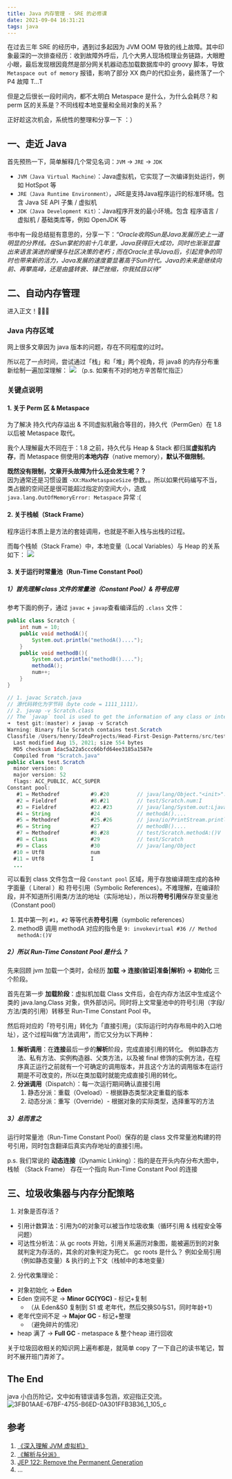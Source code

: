 ```yaml
---
title: Java 内存管理 - SRE 的必修课
date: 2021-09-04 16:31:21
tags: java
---
```


在过去三年 SRE 的经历中，遇到过多起因为 JVM OOM 导致的线上故障。其中印象最深的一次排查经历：收到故障外呼后，几个大男人现场梳理业务链路，大眼瞪小眼，最后发现根因竟然是部分网关机器动态加载数据库中的 groovy 脚本，导致 `Metaspace out of memory` 报错，影响了部分 XX 商户的代扣业务，最终落了一个 P4 故障 T…T

但是之后很长一段时间内，都不太明白 Metaspace 是什么，为什么会耗尽？和 perm 区的关系是？不同线程本地变量和全局对象的关系？

正好趁这次机会，系统性的整理和分享一下 ：）

<!--more-->

## 一、走近 Java

首先预热一下，简单解释几个常见名词：`JVM` -> `JRE` -> `JDK` 

- `JVM（Java Virtual Machine）`：Java虚拟机，它实现了一次编译到处运行，例如 HotSpot 等
- `JRE（Java Runtime Environment）`，JRE是支持Java程序运行的标准环境。包含 Java SE API 子集 / 虚拟机 
- `JDK（Java Development Kit）`：Java程序开发的最小环境。包含 程序语言 / 虚拟机 / 基础类库等，例如 OpenJDK 等 

书中有一段总结挺有意思的，分享一下：*“Oracle收购Sun是Java发展历史上一道明显的分界线。在Sun掌舵的前十几年里，Java获得巨大成功，同时也渐渐显露出来语言演进的缓慢与社区决策的老朽；而在Oracle主导Java后，引起竞争的同时也带来新的活力，Java发展的速度要显著高于Sun时代。Java的未来是继续向前、再攀高峰，还是由盛转衰、锋芒挫缩，你我拭目以待”*


## 二、自动内存管理
进入正文！🎉🎉🎉 

### Java 内存区域
网上很多文章因为 java 版本的问题，存在不同程度的过时。

所以花了一点时间，尝试通过「栈」和「堆」两个视角，将 java8 的内存分布重新绘制一遍加深理解：
![](/images/blog/2021-09-04-jvm-note/16307787626886.jpg)
（p.s. 如果有不对的地方辛苦帮忙指正）

 
### 关键点说明
#### 1. 关于 Perm 区 & Metaspace
为了解决 持久代内存溢出 & 不同虚拟机融合等目的，持久代（PermGen）在 1.8 以后被 Metaspace 取代。

我个人理解最大不同在于：1.8 之前，持久代与 Heap & Stack 都归属**虚拟机内存**，而 Metaspace 侧使用的**本地内存**（native memory），**默认不做限制**。

**既然没有限制，文章开头故障为什么还会发生呢？？**   
因为通常还是习惯设置 `-XX:MaxMetaspaceSize` 参数。。所以如果代码编写不当，类占据的空间还是很可能超过指定的空间大小，造成`java.lang.OutOfMemoryError: Metaspace` 异常 :(

#### 2. 关于栈帧（Stack Frame）
程序运行本质上是方法的套娃调用，也就是不断入栈与出栈的过程。

而每个栈帧（Stack Frame）中，本地变量（Local Variables）与 Heap 的关系如下：
![](/images/blog/2021-09-04-jvm-note/16307786911033.jpg)

#### 3. 关于运行时常量池（Run-Time Constant Pool）
##### 1）首先理解 class 文件的常量池（Constant Pool）& 符号应用
参考下面的例子，通过 `javac`  + `javap`查看编译后的 `.class` 文件：
```java
public class Scratch {
    int num = 10;
    public void methodA(){
        System.out.println("methodA()....");
    }
    public void methodB(){
        System.out.println("methodB()....");
        methodA();
        num++;
    }
}

// 1. javac Scratch.java 
// 源代码转化为字节码（byte code = 1111_1111），
// 2. javap -v Scratch.class
// The `javap` tool is used to get the information of any class or interface.
➜  test git:(master) ✗ javap -v Scratch      
Warning: Binary file Scratch contains test.Scratch
Classfile /Users/henry/IdeaProjects/Head-First-Design-Patterns/src/test/Scratch.class
  Last modified Aug 15, 2021; size 554 bytes
  MD5 checksum 1dac5a22a5ccc66bfd64ee3185a1587e
  Compiled from "Scratch.java"
public class test.Scratch
  minor version: 0
  major version: 52
  flags: ACC_PUBLIC, ACC_SUPER
Constant pool:
   #1 = Methodref          #9.#20         // java/lang/Object."<init>":()V
   #2 = Fieldref           #8.#21         // test/Scratch.num:I
   #3 = Fieldref           #22.#23        // java/lang/System.out:Ljava/io/PrintStream;
   #4 = String             #24            // methodA()....
   #5 = Methodref          #25.#26        // java/io/PrintStream.println:(Ljava/lang/String;)V
   #6 = String             #27            // methodB()....
   #7 = Methodref          #8.#28         // test/Scratch.methodA:()V
   #8 = Class              #29            // test/Scratch
   #9 = Class              #30            // java/lang/Object
  #10 = Utf8               num
  #11 = Utf8               I
  ...
```

可以看到 class 文件包含一段 `Constant pool` 区域，用于存放编译期生成的各种字面量（ Literal ）和 符号引用（Symbolic References）。不难理解，在编译阶段，并不知道所引用类/方法的地址（实际地址），所以将**符号引用**保存至变量池（Constant pool）

1. 其中第一列 `#1`，`#2` 等等代表**符号引用**（symbolic references）
2. methodB 调用 methodA 对应的指令是 `9: invokevirtual #36 // Method methodA:()V`

##### 2）所以 Run-Time Constant Pool 是什么？
先来回顾 jvm 加载一个类时，会经历 **加载 -> 连接(验证|准备|解析) -> 初始化** 三个阶段。

首先在第一步 **加载阶段**：虚拟机加载 Class 文件后，会在内存方法区中生成这个类的 java.lang.Class 对象，供外部访问。同时将上文常量池中的符号引用（字段/方法/类的引用）转移至 Run-Time Constant Pool 中。

然后将对应的「符号引用」转化为「直接引用」（实际运行时内存布局中的入口地址），这个过程叫做“方法调用”，而它又分为以下两种：
1. **解析调用**：在**连接**最后一步的**解析**阶段，完成直接引用的转化。
   例如静态方法、私有方法、实例构造器、父类方法，以及被 final 修饰的实例方法，在程序真正运行之前就有一个可确定的调用版本，并且这个方法的调用版本在运行期是不可改变的，所以在类加载时就能完成直接引用的转化。
2. **分派调用**（Dispatch）：每一次运行期间确认直接引用 
   1. 静态分派：重载（Oveload）- 根据静态类型决定重载的版本
   2. 动态分派：重写（Override）- 根据对象的实际类型，选择重写的方法 

##### 3）总而言之
运行时常量池（Run-Time Constant Pool）保存的是 class 文件常量池构建的符号引用，同时包含翻译后真实内存地址的直接引用。

p.s. 我们常说的 **动态连接**（Dynamic Linking）：指的是在开头内存分布大图中，栈帧 （Stack Frame） 存在一个指向 Run-Time Constant Pool 的连接

## 三、垃圾收集器与内存分配策略

1. 对象是否存活？
  - 引用计数算法：引用为0的对象可以被当作垃圾收集（循环引用 & 线程安全等问题）
  - 可达性分析法：从 gc roots 开始，引用关系遍历对象图，能被遍历到的对象就判定为存活的，其余的对象判定为死亡。
    gc roots 是什么？
    例如全局引用（例如静态变量）& 执行的上下文（栈帧中的本地变量）
2. 分代收集理论：
  - 对象初始化 -> **Eden**
  - Eden 空间不足 -> **Minor GC(YGC)** - 标记+复制
    - （从 Eden&S0 复制到 S1 或 老年代，然后交换S0与S1，同时年龄+1）
  - 老年代空间不足 -> **Major GC** - 标记+整理
    - （避免碎片的情况）
  - heap 满了 -> **Full GC** - metaspace & 整个heap 进行回收

关于垃圾回收相关的知识网上遍布都是，就简单 copy 了一下自己的读书笔记，暂时不展开班门弄斧了。

## The End
java 小白历险记，文中如有错误请多包涵，欢迎指正交流。
![3FB01AAE-67BF-4755-B6ED-0A301FFB3B36_1_105_c](/images/blog/2021-09-04-jvm-note/3FB01AAE-67BF-4755-B6ED-0A301FFB3B36_1_105_c.jpeg)


## 参考

1. [《深入理解 JVM 虚拟机》](https://www.dedao.cn/eBook/qPKdG1m9B8MaveyJdxRzNnKYlqgVZ3k4Jlwo5pL7E4m1r26kQjXDAPObGkYgJ4pN)
2. [《解析与分派》](https://www.yuque.com/wanghuaihoho/aw880k/zsgm3i)
3. [JEP 122: Remove the Permanent Generation](http://openjdk.java.net/jeps/122)
4. ...


